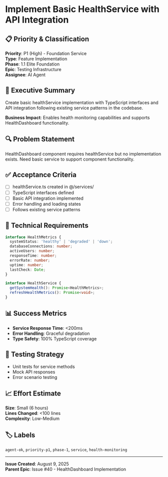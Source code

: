 # Implement Basic HealthService with API Integration

## 📋 Priority & Classification

**Priority**: P1 (High) - Foundation Service  
**Type**: Feature Implementation  
**Phase**: 1.1 Elite Foundation  
**Epic**: Testing Infrastructure  
**Assignee**: AI Agent

## 🎯 Executive Summary

Create basic healthService implementation with TypeScript interfaces and API
integration following existing service patterns in the codebase.

**Business Impact**: Enables health monitoring capabilities and supports
HealthDashboard functionality.

## 🔍 Problem Statement

HealthDashboard component requires healthService but no implementation exists.
Need basic service to support component functionality.

## ✅ Acceptance Criteria

- [ ] healthService.ts created in @/services/
- [ ] TypeScript interfaces defined
- [ ] Basic API integration implemented
- [ ] Error handling and loading states
- [ ] Follows existing service patterns

## 🔧 Technical Requirements

```typescript
interface HealthMetrics {
  systemStatus: 'healthy' | 'degraded' | 'down';
  databaseConnections: number;
  activeUsers: number;
  responseTime: number;
  errorRate: number;
  uptime: number;
  lastCheck: Date;
}

interface HealthService {
  getSystemHealth(): Promise<HealthMetrics>;
  refreshHealthMetrics(): Promise<void>;
}
```

## 📊 Success Metrics

- **Service Response Time**: <200ms
- **Error Handling**: Graceful degradation
- **Type Safety**: 100% TypeScript coverage

## 🧪 Testing Strategy

- Unit tests for service methods
- Mock API responses
- Error scenario testing

## 📈 Effort Estimate

**Size**: Small (6 hours)  
**Lines Changed**: <100 lines  
**Complexity**: Low-Medium

## 🏷️ Labels

`agent-ok`, `priority-p1`, `phase-1`, `service`, `health-monitoring`

---

**Issue Created**: August 9, 2025  
**Parent Epic**: Issue #40 - HealthDashboard Implementation
